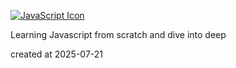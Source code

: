 <p align="left">
  <a href="https://skillicons.dev">
    <img src="https://skillicons.dev/icons?i=js&theme=light" alt="JavaScript Icon" />
  </a>
</p>
Learning Javascript from scratch and dive into deep


created at 2025-07-21
